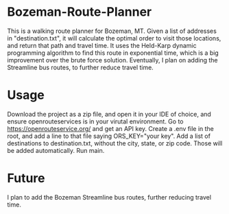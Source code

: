 # Bozeman-Route-Planner
This is a walking route planner for Bozeman, MT.  Given a list of addresses in "destination.txt", it will calculate the 
optimal order to visit those locations, and return that path and travel time.  It uses the Held-Karp dynamic programming
algorithm to find this route in exponential time, which is a big improvement over the brute force solution.  Eventually, 
I plan on adding the Streamline bus routes, to further reduce travel time.

# Usage

Download the project as a zip file, and open it in your IDE of choice, and ensure openrouteservices is in your virutal environment.  Go to https://openrouteservice.org/ and get an API key.  Create a .env file in the root, and add a line to that file saying ORS_KEY="your key".  Add a list of destinations to destination.txt, without the city, state, or zip code.  Those will be added automatically.  Run main.

# Future

I plan to add the Bozeman Streamline bus routes, further reducing travel time.  

